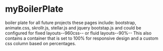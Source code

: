 # myBoilerPlate
boiler plate for all future projects
these pages include:
bootstrap, animate.css, skrollr.js, stellar.js and jquery bootstap.js
and could be configured for fixed layouts--960css-- or fluid layouts--90%--
This also contains a container that is set to 100% for responsive design and a custom css column based on percentages.
